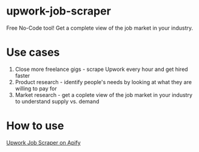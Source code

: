 # upwork-job-scraper
Free No-Code tool! Get a complete view of the job market in your industry.

# Use cases
1. Close more freelance gigs - scrape Upwork every hour and get hired faster
2. Product research - identify people's needs by looking at what they are willing to pay for
3. Market research - get a coplete view of the job market in your industry to understand supply vs. demand


# How to use
[Upwork Job Scraper on Apify](https://apify.com/apifyscraper/upwork-jobs-scraper)